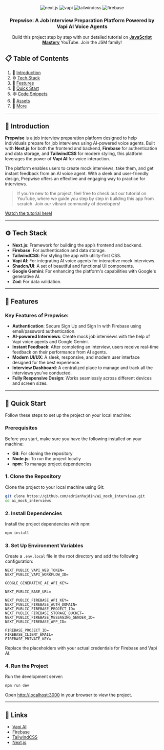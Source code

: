 <div align="center">
  <div>
    <img src="https://img.shields.io/badge/-Next.JS-black?style=for-the-badge&logoColor=white&logo=nextdotjs&color=black" alt="next.js" />
    <img src="https://img.shields.io/badge/-Vapi-white?style=for-the-badge&color=5dfeca" alt="vapi" />
    <img src="https://img.shields.io/badge/-Tailwind_CSS-black?style=for-the-badge&logoColor=white&logo=tailwindcss&color=06B6D4" alt="tailwindcss" />
    <img src="https://img.shields.io/badge/-Firebase-black?style=for-the-badge&logoColor=white&logo=firebase&color=DD2C00" alt="firebase" />
  </div>

  <h3 align="center">Prepwise: A Job Interview Preparation Platform Powered by Vapi AI Voice Agents</h3>

  <div align="center">
     Build this project step by step with our detailed tutorial on <a href="https://www.youtube.com/@javascriptmastery/videos" target="_blank"><b>JavaScript Mastery</b></a> YouTube. Join the JSM family!
  </div>
</div>

## 📋 Table of Contents
1. 🤖 [Introduction](#introduction)
2. ⚙️ [Tech Stack](#tech-stack)
3. 🔋 [Features](#features)
4. 🤸 [Quick Start](#quick-start)
5. 🕸️ [Code Snippets](#snippets)
6. 🔗 [Assets](#links)
7. 🚀 [More](#more)

---

## 🤖 Introduction

**Prepwise** is a job interview preparation platform designed to help individuals prepare for job interviews using AI-powered voice agents. Built with **Next.js** for both the frontend and backend, **Firebase** for authentication and data storage, and **TailwindCSS** for modern styling, this platform leverages the power of **Vapi AI** for voice interaction.

The platform enables users to create mock interviews, take them, and get instant feedback from an AI voice agent. With a sleek and user-friendly design, Prepwise offers an effective and engaging way to practice for interviews.

> If you're new to the project, feel free to check out our tutorial on YouTube, where we guide you step by step in building this app from scratch. Join our vibrant community of developers!

[Watch the tutorial here!](https://www.youtube.com/watch?v=8GK8R77Bd7g)

---

## ⚙️ Tech Stack

- **Next.js**: Framework for building the app’s frontend and backend.
- **Firebase**: For authentication and data storage.
- **TailwindCSS**: For styling the app with utility-first CSS.
- **Vapi AI**: For integrating AI voice agents for interactive mock interviews.
- **Shadcn/UI**: A set of beautiful and functional UI components.
- **Google Gemini**: For enhancing the platform's capabilities with Google's generative AI.
- **Zod**: For data validation.

---

## 🔋 Features

### Key Features of Prepwise:
- **Authentication**: Secure Sign Up and Sign In with Firebase using email/password authentication.
- **AI-powered Interviews**: Create mock job interviews with the help of Vapi voice agents and Google Gemini.
- **Instant Feedback**: After completing an interview, users receive real-time feedback on their performance from AI agents.
- **Modern UI/UX**: A sleek, responsive, and modern user interface designed for the best experience.
- **Interview Dashboard**: A centralized place to manage and track all the interviews you’ve conducted.
- **Fully Responsive Design**: Works seamlessly across different devices and screen sizes.

---

## 🤸 Quick Start

Follow these steps to set up the project on your local machine:

### Prerequisites
Before you start, make sure you have the following installed on your machine:
- **Git**: For cloning the repository
- **Node.js**: To run the project locally
- **npm**: To manage project dependencies

### 1. Clone the Repository
Clone the project to your local machine using Git:
```bash
git clone https://github.com/adrianhajdin/ai_mock_interviews.git
cd ai_mock_interviews
```

### 2. Install Dependencies
Install the project dependencies with npm:
```bash
npm install
```

### 3. Set Up Environment Variables
Create a `.env.local` file in the root directory and add the following configuration:

```env
NEXT_PUBLIC_VAPI_WEB_TOKEN=
NEXT_PUBLIC_VAPI_WORKFLOW_ID=

GOOGLE_GENERATIVE_AI_API_KEY=

NEXT_PUBLIC_BASE_URL=

NEXT_PUBLIC_FIREBASE_API_KEY=
NEXT_PUBLIC_FIREBASE_AUTH_DOMAIN=
NEXT_PUBLIC_FIREBASE_PROJECT_ID=
NEXT_PUBLIC_FIREBASE_STORAGE_BUCKET=
NEXT_PUBLIC_FIREBASE_MESSAGING_SENDER_ID=
NEXT_PUBLIC_FIREBASE_APP_ID=

FIREBASE_PROJECT_ID=
FIREBASE_CLIENT_EMAIL=
FIREBASE_PRIVATE_KEY=
```

Replace the placeholders with your actual credentials for Firebase and Vapi AI.

### 4. Run the Project
Run the development server:
```bash
npm run dev
```
Open [http://localhost:3000](http://localhost:3000) in your browser to view the project.

---

## 🔗 Links

- [Vapi AI](https://vapi.ai)
- [Firebase](https://firebase.google.com/)
- [TailwindCSS](https://tailwindcss.com/)
- [Next.js](https://nextjs.org/)


